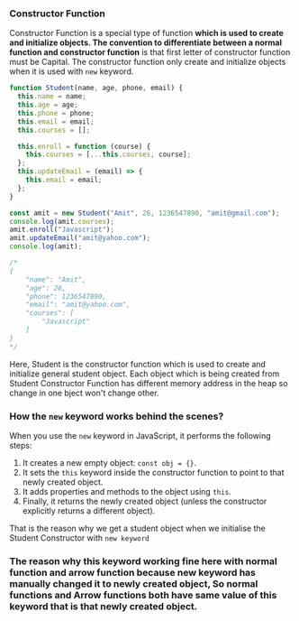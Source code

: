 ### Constructor Function

Constructor Function is a special type of function **which is used to create and initialize objects. The convention to differentiate between a normal function and constructor function** is that first letter of constructor function must be Capital. The constructor function only create and initialize objects when it is used with `new` keyword.

```javascript
function Student(name, age, phone, email) {
  this.name = name;
  this.age = age;
  this.phone = phone;
  this.email = email;
  this.courses = [];

  this.enroll = function (course) {
    this.courses = [...this.courses, course];
  };
  this.updateEmail = (email) => {
    this.email = email;
  };
}

const amit = new Student("Amit", 26, 1236547890, "amit@gmail.com");
console.log(amit.courses);
amit.enroll("Javascript");
amit.updateEmail("amit@yahoo.com");
console.log(amit);

/* 
{
    "name": "Amit",
    "age": 26,
    "phone": 1236547890,
    "email": "amit@yahoo.com",
    "courses": [
        "Javascript"
    ]
}
*/
```

Here, Student is the constructor function which is used to create and initialize general student object.
Each object which is being created from Student Constructor Function has different memory address in the heap so change in one bject won't change other.

### How the `new` keyword works behind the scenes?

When you use the `new` keyword in JavaScript, it performs the following steps:

1. It creates a new empty object: `const obj = {}`.
2. It sets the `this` keyword inside the constructor function to point to that newly created object.
3. It adds properties and methods to the object using `this`.
4. Finally, it returns the newly created object (unless the constructor explicitly returns a different object).

That is the reason why we get a student object when we initialise the Student Constructor with `new keyword`

### The reason why this keyword working fine here with normal function and arrow function because new keyword has manually changed it to newly created object, So normal functions and Arrow functions both have same value of this keyword that is that newly created object.
